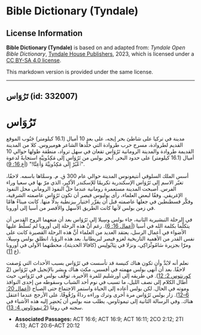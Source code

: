 # Bible Dictionary (Tyndale)

## License Information

**Bible Dictionary (Tyndale)** is based on and adapted from: _Tyndale Open Bible Dictionary_, [Tyndale House Publishers](https://tyndaleopenresources.com/), 2023, which is licensed under a [CC BY-SA 4.0 license](https://creativecommons.org/licenses/by-sa/4.0/legalcode.en).

This markdown version is provided under the same license.



--------------------------------

## تَرُوَاس (id: 332007)

تَرُوَاس
========

مدينة في تركيا على شاطئ بحر إيجه، على بعد 10 أميال (16\.1 كيلومتر) جَنُوب الموقع القديم لطروادة، مسرح حرب طروادة التي خلَّدها الشاعر هوميروس. كلا من المدينة القديمة طروادة والمدينة الرومانية تَرُوَاس تقعان في سهل ترواد، منطقة طولها حوالي 10 أميال (16\.1 كيلومتر) على حدود البحر. أبحر بولس من تَرُوَاس إلى مَكِدُونِيَّة استجابةً لدعوة "ٱعْبُرْ إِلَى مَكِدُونِيَّةَ وَأَعِنَّا!" ([أع 16: 9](https://ref.ly/Acts16:9)).

أسس الملك السلوقي أنتيغونوس المدينة حوالي عام 300 ق. م. وسمَّاها باسمه. لاحقًا، تغيّر الاسم إلى تَرُوَاس الإسكندرية تكريمًا للإسكندر الأكبر، الذي مرّ بها في سعيا وراء الفرس. أصبحت المدينة مستعمرة رومانية عندما حلَّ النفوذ الروماني محل النفوذ الإغريقي. وفقًا لبعض العلماء، رأى يوليوس قيصر أن تكون تَرُوَاس عاصمته الشرقية، وفكَّر قسطنطين في جعلها عاصمته قبل أن يقرِّر اختيار بيزنطية بدلًا منها. كانت ميناءً هامًا في زمن بولس لأنها كانت الطريق الأسهل والأقصر من أسيا إلى أوروبا.

في الرحلة التبشيرية الثانية، جاء بولس وسِيلا إلى تَرُوَاس بعد أن منعهما الروح القدس أن يتكلَّما بكلمة الله في أسيا ([أعمال 16: 6](https://ref.ly/Acts16:6)). رغم أنَّ هذه الرحلة إلى أوروبا لم تُسلَّط عليها الأضواء في أعمال الرسل، يعتقد العديد من العلماء أنَّ هذه الرحلة القصيرة كانت على نفس القدر من الأهمية التاريخية لغزو قيصر لبريطانيا. بعد هذه الرؤيا، انطلق بولس وسِيلا، ومرّا بجزيرة سَامُوثْرَاكِي، ونزلا في نِيَابُولِيس (كافالا الحديثة)، محطتهما الأولى في أوروبا (ع [11](https://ref.ly/Acts16:11)).

نعلم أنه لابُدَّ وأن تكون هناك كنيسة قد تأسست في تَرُوَاس بسبب الأحداث التي وُصفت لاحقًا. بعد أن أنهى بولس مهمته في أفسس، مكث هناك وبشر بالإنجيل في تَرُوَاس ([2 كورنثوس 2: 12](https://ref.ly/2Cor2:12)). في طريقه إلى أورشليم للمرة الأخيرة، توقَّف بولس في تَرُوَاس، حيث أطال الكلام إلى نصف الليل، ما تسبب في نوم أحد الشباب وسقوطه من إحدى النوافذ وموته في الحال. لكن بولس أعاده إلى الحياة واستمر الاجتماع حتى الصباح ([أعمال 20: 6–12](https://ref.ly/Acts20:6-Acts20:12)). زار بولس تَرُوَاس مرة أخرى وترك وراءه رداءً ورُقُوقًا، على الأرجح عندما اعتقل هناك. وفي الرسالة الثانية إلى تيموثاوس، يطلب منه بولس أن يُحضِر إليه هذه الأشياء في سجنه في رومَا ([2 تيموثاوس 4: 13](https://ref.ly/2Tim4:13)).

* **Associated Passages:** ACT 16:6; ACT 16:9; ACT 16:11; 2CO 2:12; 2TI 4:13; ACT 20:6–ACT 20:12

